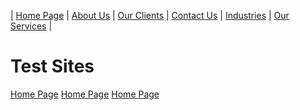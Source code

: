 | [Home Page](index.html) | [About Us](about.html) | [Our Clients](clients.html) | [Contact Us](contact.html) | [Industries](industries.html) | [Our Services](services.html) |

# Test Sites

[Home Page](boilerplate/index.html)
[Home Page](bootstrap/index.html)
[Home Page](example/index.html)